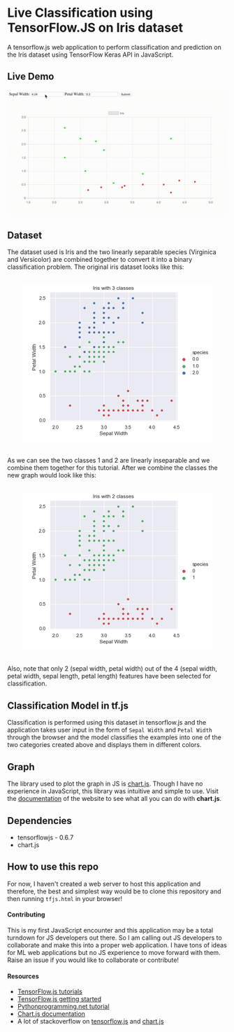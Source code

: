 # Live Classification using TensorFlow.JS on Iris dataset
A tensorflow.js web application to perform classification and prediction on the Iris dataset using TensorFlow Keras API in JavaScript.

## Live Demo

<center> <img src = "imgs/iris_tfjs.gif"> </center>

## Dataset

The dataset used is Iris and the two linearly separable species (Virginica and Versicolor) are combined together to convert it into a binary classification problem. The original iris dataset looks like this:

<br>
<center> <img src = "imgs/iris_orig.png"> </center>
<br>

As we can see the two classes 1 and 2 are linearly inseparable and we combine them together for this tutorial. After we combine the classes the new graph would look like this:

<br>
<center> <img src = "imgs/iris_modified.png"> </center>
<br>

Also, note that only 2 (sepal width, petal width) out of the 4 (sepal width, petal width, sepal length, petal length) features have been selected for classification.

## Classification Model in tf.js

Classification is performed using this dataset in tensorflow.js and the application takes user input in the form of `Sepal Width` and `Petal Width` through the browser and the model classifies the examples into one of the two categories created above and displays them in different colors.

## Graph

The library used to plot the graph in JS is [chart.js](https://www.chartjs.org/). Though I have no experience in JavaScript, this library was intuitive and simple to use. Visit the [documentation](https://www.chartjs.org/docs/latest/) of the website to see what all you can do with __chart.js__.

## Dependencies

- tensorflowjs - 0.6.7
- chart.js

## How to use this repo

For now, I haven't created a web server to host this application and therefore, the best and simplest way would be to clone this repository and then running `tfjs.html` in your browser!

#### Contributing

This is my first JavaScript encounter and this application may be a total turndown for JS developers out there. So I am calling out JS developers to collaborate and make this into a proper web application. I have tons of ideas for ML web applications but no JS experience to move forward with them. Raise an issue if you would like to collaborate or contribute!

#### Resources

- [TensorFlow.js tutorials](https://js.tensorflow.org/tutorials/how-to-get-started.html)
- [TensorFlow.js getting started](https://js.tensorflow.org/#getting-started)
- [Pythonprogramming.net tutorial](https://pythonprogramming.net/deep-learning-browser-introduction-tensorflowjs/)
- [Chart.js documentation](https://www.chartjs.org/docs/latest/)
- A lot of stackoverflow on [tensorflow.js](https://stackoverflow.com/search?q=tensorflowjs) and [chart.js](https://stackoverflow.com/search?q=chartjs)
